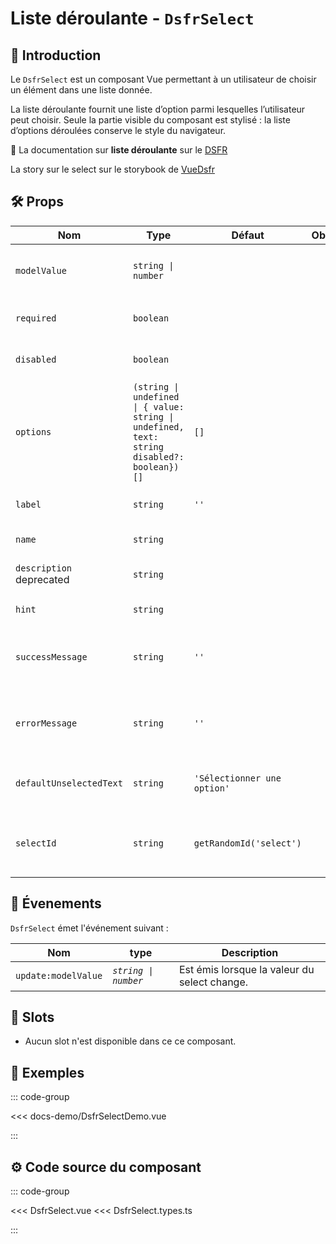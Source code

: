 # Liste déroulante - `DsfrSelect`

## 🌟 Introduction

Le `DsfrSelect` est un composant Vue permettant à un utilisateur de choisir un élément dans une liste donnée.

La liste déroulante fournit une liste d’option parmi lesquelles l’utilisateur peut choisir. Seule la partie visible du composant est stylisé : la liste d’options déroulées conserve le style du navigateur.

🏅 La documentation sur **liste déroulante** sur le [DSFR](https://www.systeme-de-design.gouv.fr/composants-et-modeles/composants/liste-deroulante)

<VIcon name="vi-file-type-storybook" /> La story sur le select sur le storybook de [VueDsfr](https://storybook.vue-ds.fr/?path=/docs/composants-dsfrselect--docs)

## 🛠️ Props

| Nom                      | Type                                                                                        | Défaut                      | Obligatoire | Description                                                      |
|--------------------------|---------------------------------------------------------------------------------------------|-----------------------------|:-----------:|------------------------------------------------------------------|
| `modelValue`             | `string \| number`                                                                          |                             |             | Valeur associée à l'option sélectionnée.                         |
| `required`               | `boolean`                                                                                   |                             |             | Indique si le select est obligatoire.                            |
| `disabled`               | `boolean`                                                                                   |                             |             | Indique si le select est désactivé.                              |
| `options`                | `(string \| undefined \| { value: string \| undefined, text: string disabled?: boolean})[]` | `[]`                        |             | Options à sélectionner                                           |
| `label`                  | `string`                                                                                    | `''`                        |             | Texte du label associé au select.                                |
| `name`                   | `string`                                                                                    |                             |             | Nom du champ.                                                    |
| `description` deprecated | `string`                                                                                    |                             |             | Deprecated, utiliser hint plutôt.                                |
| `hint`                   | `string`                                                                                    |                             |             | Texte d'indice pour guider.                                      |
| `successMessage`         | `string`                                                                                    | `''`                        |             | Message de validation à afficher en dessous du select.           |
| `errorMessage`           | `string`                                                                                    | `''`                        |             | Message d'erreur à afficher en dessous du select.                |
| `defaultUnselectedText`  | `string`                                                                                    | `'Sélectionner une option'` |             | Si `true`, l'infobulle s'affiche au survol.                      |
| `selectId`               | `string`                                                                                    | `getRandomId('select')`     |             | Identifiant unique pour le select. Utilisé pour l'accessibilité. |

## 📡 Évenements

`DsfrSelect` émet l'événement suivant :

| Nom                   | type                 | Description                                  |
|-----------------------|----------------------| ---------------------------------------------|
| `update:modelValue`   | *`string \| number`* | Est émis lorsque la valeur du select change. |

## 🧩 Slots

- Aucun slot n'est disponible dans ce ce composant.

## 📝 Exemples

::: code-group

<Story data-title="Démo" min-h="400px">
  <div
  class="flex flex-col"
  >
    <DsfrSelectDemo />
  </div>
</Story>

<<< docs-demo/DsfrSelectDemo.vue

:::

## ⚙️ Code source du composant

::: code-group

<<< DsfrSelect.vue
<<< DsfrSelect.types.ts

:::

<script setup lang="ts">
import DsfrSelectDemo from './docs-demo/DsfrSelectDemo.vue'
</script>
